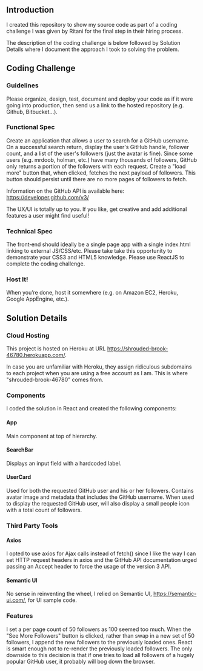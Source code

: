 ## Introduction

I created this repository to show my source code as part of a coding challenge I was given by Ritani for
the final step in their hiring process.

The description of the coding challenge is below followed by Solution Details where I document the approach
I took to solving the problem.

## Coding Challenge

### Guidelines

Please organize, design, test, document and deploy your code as if it were going into production, then send
us a link to the hosted repository (e.g. Github, Bitbucket...).

### Functional Spec

Create an application that allows a user to search for a GitHub username. On a successful search return,
display the user's GitHub handle, follower count, and a list of the user's followers (just the avatar is fine).
Since some users (e.g. mrdoob, holman, etc.) have many thousands of followers, GitHub only returns a
portion of the followers with each request. Create a "load more" button that, when clicked, fetches the next
payload of followers. This button should persist until there are no more pages of followers to fetch.

Information on the GitHub API is available here:  https://developer.github.com/v3/

The UX/UI is totally up to you. If you like, get creative and add additional features a user might find useful!

### Technical Spec

The front‐end should ideally be a single page app with a single index.html linking to external JS/CSS/etc.
Please take take this opportunity to demonstrate your CSS3 and HTML5 knowledge. Please use ReactJS to complete 
the coding challenge.

### Host It!

When you’re done, host it somewhere (e.g. on Amazon EC2, Heroku, Google AppEngine, etc.).

## Solution Details

### Cloud Hosting

This project is hosted on Heroku at URL https://shrouded-brook-46780.herokuapp.com/.

In case you are unfamiliar with Heroku, they assign ridiculous subdomains to each project when you are using a free account
as I am. This is where "shrouded-brook-46780" comes from.

### Components

I coded the solution in React and created the following components:

#### App

Main component at top of hierarchy.

#### SearchBar

Displays an input field with a hardcoded label.

#### UserCard

Used for both the requested GitHub user and his or her followers.  Contains avatar image and metadata that includes
the GitHub username.  When used to display the requested GitHub user, will also display a small people icon with a 
total count of followers.

### Third Party Tools

#### Axios

I opted to use axios for Ajax calls instead of fetch() since I like the way I can set HTTP request headers in axios
and the GitHub API documentation urged passing an Accept header to force the usage of the version 3 API.

#### Semantic UI

No sense in reinventing the wheel, I relied on Semantic UI, https://semantic-ui.com/, for UI sample code.

### Features

I set a per page count of 50 followers as 100 seemed too much.  When the "See More Followers" button is clicked, rather
than swap in a new set of 50 followers, I append the new followers to the previously loaded ones.  React is smart enough
not to re-render the previously loaded followers.  The only downside to this decision is that if one tries to load all
followers of a hugely popular GitHub user, it probably will bog down the browser.
